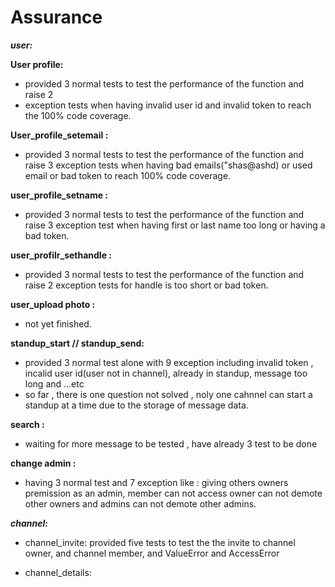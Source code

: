 Assurance
======

***user:***

**User profile:**
* provided 3 normal tests to test the performance of the function and raise 2 
* exception  tests when having invalid user id and invalid token to  reach the 100% code coverage.

**User_profile_setemail :**  
* provided 3 normal tests to test the performance of the function and raise 3 exception tests when having bad emails("shas@ashd) or used email or bad token to reach 100% code coverage.

**user_profile_setname :** 
* provided 3 normal tests to test the performance of the function and raise 3 exception test when having first or last name too long or having a bad token.

**user_profilr_sethandle :** 
* provided 3 normal tests to test the performance of the function and raise 2 exception tests for handle is too short or bad token.

**user_upload photo :** 
* not yet finished.

**standup_start // standup_send:**  
* provided 3 normal test alone with 9 exception including invalid token , incalid user id(user not in channel), already in standup, message too long and ...etc
* so far , there is one question not solved , noly one cahnnel can start a standup at a time due to the storage of message data.

**search :**
* waiting for more message to be tested , have already 3 test  to be done

**change admin :** 
* having 3 normal test and 7 exception like : giving others owners premission as an admin, member can not access owner can not demote other owners and admins can not demote other admins.

***channel:***
* channel_invite: provided five tests to test the the invite to channel owner, and channel member, and ValueError and AccessError

* channel_details:

